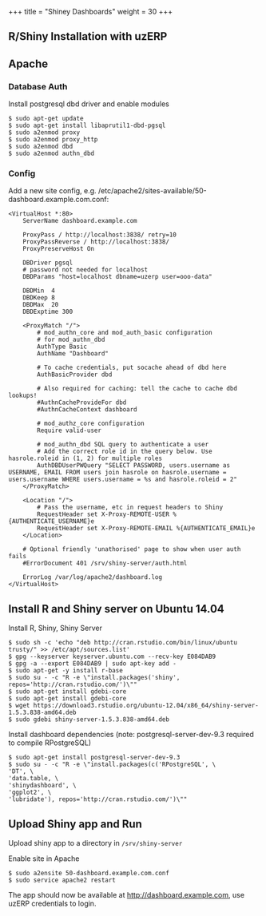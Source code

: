 +++
title = "Shiney Dashboards"
weight = 30
+++

## R/Shiny Installation with uzERP

## Apache

### Database Auth

Install postgresql dbd driver and enable modules


```
$ sudo apt-get update
$ sudo apt-get install libaprutil1-dbd-pgsql
$ sudo a2enmod proxy
$ sudo a2enmod proxy_http
$ sudo a2enmod dbd
$ sudo a2enmod authn_dbd
```

### Config

Add a new site config, e.g. /etc/apache2/sites-available/50-dashboard.example.com.conf:

```
<VirtualHost *:80>
    ServerName dashboard.example.com

    ProxyPass / http://localhost:3838/ retry=10
    ProxyPassReverse / http://localhost:3838/
    ProxyPreserveHost On

    DBDriver pgsql
    # password not needed for localhost
    DBDParams "host=localhost dbname=uzerp user=ooo-data"

    DBDMin  4
    DBDKeep 8
    DBDMax  20
    DBDExptime 300

    <ProxyMatch "/">
        # mod_authn_core and mod_auth_basic configuration
        # for mod_authn_dbd
        AuthType Basic
        AuthName "Dashboard"

        # To cache credentials, put socache ahead of dbd here
        AuthBasicProvider dbd

        # Also required for caching: tell the cache to cache dbd lookups!
        #AuthnCacheProvideFor dbd
        #AuthnCacheContext dashboard

        # mod_authz_core configuration
        Require valid-user

        # mod_authn_dbd SQL query to authenticate a user
        # Add the correct role id in the query below. Use hasrole.roleid in (1, 2) for multiple roles
        AuthDBDUserPWQuery "SELECT PASSWORD, users.username as USERNAME, EMAIL FROM users join hasrole on hasrole.username = users.username WHERE users.username = %s and hasrole.roleid = 2"
    </ProxyMatch>

    <Location "/">
        # Pass the username, etc in request headers to Shiny
        RequestHeader set X-Proxy-REMOTE-USER %{AUTHENTICATE_USERNAME}e
        RequestHeader set X-Proxy-REMOTE-EMAIL %{AUTHENTICATE_EMAIL}e
    </Location>

    # Optional friendly 'unathorised' page to show when user auth fails
    #ErrorDocument 401 /srv/shiny-server/auth.html

    ErrorLog /var/log/apache2/dashboard.log
</VirtualHost>

```

## Install R and Shiny server on Ubuntu 14.04

Install R, Shiny, Shiny Server


```
$ sudo sh -c 'echo "deb http://cran.rstudio.com/bin/linux/ubuntu trusty/" >> /etc/apt/sources.list'
$ gpg --keyserver keyserver.ubuntu.com --recv-key E084DAB9
$ gpg -a --export E084DAB9 | sudo apt-key add -
$ sudo apt-get -y install r-base
$ sudo su - -c "R -e \"install.packages('shiny', repos='http://cran.rstudio.com/')\""
$ sudo apt-get install gdebi-core
$ sudo apt-get install gdebi-core
$ wget https://download3.rstudio.org/ubuntu-12.04/x86_64/shiny-server-1.5.3.838-amd64.deb
$ sudo gdebi shiny-server-1.5.3.838-amd64.deb

```

Install dashboard dependencies (note: postgresql-server-dev-9.3 required to compile RPostgreSQL)

```
$ sudo apt-get install postgresql-server-dev-9.3
$ sudo su - -c "R -e \"install.packages(c('RPostgreSQL', \
'DT', \
'data.table, \
'shinydashboard', \
'ggplot2', \
'lubridate'), repos='http://cran.rstudio.com/')\""
```

## Upload Shiny app and Run

Upload shiny app to a directory in `/srv/shiny-server`

Enable site in Apache

```
$ sudo a2ensite 50-dashboard.example.com.conf
$ sudo service apache2 restart
```

The app should now be available at http://dashboard.example.com, use uzERP credentials to login.